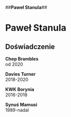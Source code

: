 ##**Paweł Stanula**##

# Paweł Stanula


## Doświadczenie
**Chep Brambles**\
od 2020

**Davies Turner**\
2018-2020

**KWK Borynia**\
2016-2018

**Synuś Mamusi**\
1989-nadal
